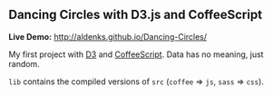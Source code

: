 ## Dancing Circles with D3.js and CoffeeScript

**Live Demo:** http://aldenks.github.io/Dancing-Circles/

My first project with [D3](http://d3js.org/) and [CoffeeScript](http://coffeescript.org).
Data has no meaning, just random.

`lib` contains the compiled versions of `src` (`coffee` => `js`, `sass` => `css`).

